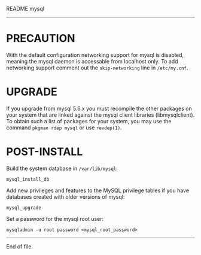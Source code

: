 README mysql

---


PRECAUTION
==========

With the default configuration networking support for mysql is disabled,
meaning the mysql daemon is accessable from localhost only.  To add networking
support comment out the `skip-networking` line in `/etc/my.cnf`.


UPGRADE
=======

If you upgrade from mysql 5.6.x you must recompile the other packages on your
system that are linked against the mysql client libraries (libmysqlclient).
To obtain such a list of packages for your system, you may use the command
`pkgman rdep mysql` or use `revdep(1)`.


POST-INSTALL
============

Build the system database in `/var/lib/mysql`:

    mysql_install_db

Add new privileges and features to the MySQL privilege tables if you have
databases created with older versions of mysql:

    mysql_upgrade

Set a password for the mysql root user:

    mysqladmin -u root password <mysql_root_password>


---

End of file.

